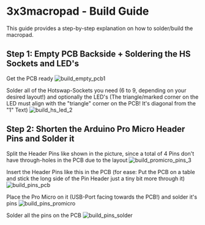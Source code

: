 # 3x3macropad - Build Guide


This guide provides a step-by-step explanation on how to solder/build the macropad.

## Step 1: Empty PCB Backside + Soldering the HS Sockets and LED's
Get the PCB ready
![build_empty_pcb1](https://github.com/rarepotato8de/3x3macropad/assets/68034180/312e6a1e-a187-48a5-86ec-ed41a7ac7318)

Solder all of the Hotswap-Sockets you need (6 to 9, depending on your desired layout!) and optionally the LED's (The triangle/marked corner on the LED must align with the "triangle" corner on the PCB! It's diagonal from the "1" Text)
![build_hs_led_2](https://github.com/rarepotato8de/3x3macropad/assets/68034180/4593bf83-6fb2-4fca-b9a3-4ba3f969654c)

## Step 2: Shorten the Arduino Pro Micro Header Pins and Solder it
Split the Header Pins like shown in the picture, since a total of 4 Pins don't have through-holes in the PCB due to the layout
![build_promicro_pins_3](https://github.com/rarepotato8de/3x3macropad/assets/68034180/b22e9346-6962-411d-81f1-9f13c02ee0e7)

Insert the Header Pins like this in the PCB (for ease: Put the PCB on a table and stick the long side of the Pin Header just a tiny bit more through it)
![build_pins_pcb](https://github.com/rarepotato8de/3x3macropad/assets/68034180/8995bc9a-a2fb-4af4-ace2-50da6c54951c)

Place the Pro Micro on it (USB-Port facing towards the PCB!) and solder it's pins
![build_pins_promicro](https://github.com/rarepotato8de/3x3macropad/assets/68034180/9681533d-3b30-45ac-8efd-087e43d3854e)

Solder all the pins on the PCB
![build_pins_solder](https://github.com/rarepotato8de/3x3macropad/assets/68034180/9209efb0-76ee-4653-940c-fddef9097a3c)
